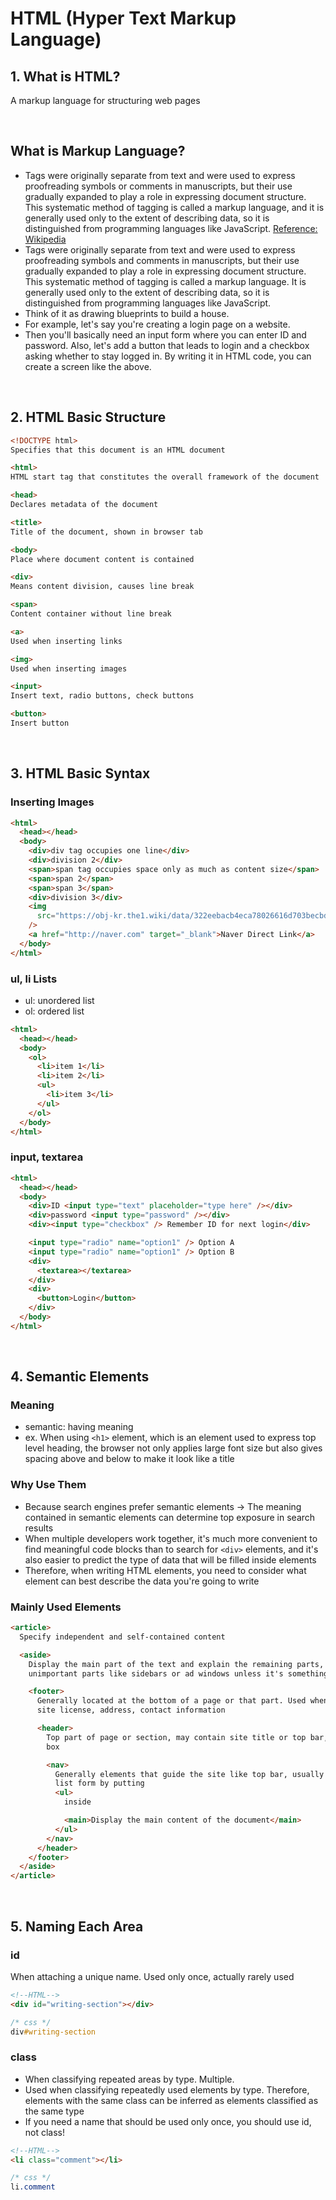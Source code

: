 # HTML (Hyper Text Markup Language)

## 1. What is HTML?

A markup language for structuring web pages

<br/>

## What is Markup Language?

- Tags were originally separate from text and were used to express proofreading symbols or comments in manuscripts, but their use gradually expanded to play a role in expressing document structure. This systematic method of tagging is called a markup language, and it is generally used only to the extent of describing data, so it is distinguished from programming languages like JavaScript. [Reference: Wikipedia](https://ko.wikipedia.org/wiki/%EB%A7%88%ED%81%AC%EC%97%85_%EC%96%B8%EC%96%B4)
- Tags were originally separate from text and were used to express proofreading symbols and comments in manuscripts, but their use gradually expanded to play a role in expressing document structure. This systematic method of tagging is called a markup language. It is generally used only to the extent of describing data, so it is distinguished from programming languages like JavaScript.
- Think of it as drawing blueprints to build a house.
- For example, let's say you're creating a login page on a website.
- Then you'll basically need an input form where you can enter ID and password. Also, let's add a button that leads to login and a checkbox asking whether to stay logged in. By writing it in HTML code, you can create a screen like the above.

<br/>

## 2. HTML Basic Structure

```html
<!DOCTYPE html>
Specifies that this document is an HTML document

<html>
HTML start tag that constitutes the overall framework of the document

<head>
Declares metadata of the document

<title>
Title of the document, shown in browser tab

<body>
Place where document content is contained

<div>
Means content division, causes line break

<span>
Content container without line break

<a>
Used when inserting links

<img>
Used when inserting images

<input>
Insert text, radio buttons, check buttons

<button>
Insert button
```

<br/>

## 3. HTML Basic Syntax

### Inserting Images

```html
<html>
  <head></head>
  <body>
    <div>div tag occupies one line</div>
    <div>division 2</div>
    <span>span tag occupies space only as much as content size</span>
    <span>span 2</span>
    <span>span 3</span>
    <div>division 3</div>
    <img
      src="https://obj-kr.the1.wiki/data/322eebacb4eca78026616d703becbd9828ecb9b4ecb9b4ec98a4ed9484eba08ceca68820eab3b5ec8b9dec82aceca784292e706e67.png"
    />
    <a href="http://naver.com" target="_blank">Naver Direct Link</a>
  </body>
</html>
```

### ul, li Lists

- ul: unordered list
- ol: ordered list

```html
<html>
  <head></head>
  <body>
    <ol>
      <li>item 1</li>
      <li>item 2</li>
      <ul>
        <li>item 3</li>
      </ul>
    </ol>
  </body>
</html>
```

### input, textarea

```html
<html>
  <head></head>
  <body>
    <div>ID <input type="text" placeholder="type here" /></div>
    <div>password <input type="password" /></div>
    <div><input type="checkbox" /> Remember ID for next login</div>

    <input type="radio" name="option1" /> Option A
    <input type="radio" name="option1" /> Option B
    <div>
      <textarea></textarea>
    </div>
    <div>
      <button>Login</button>
    </div>
  </body>
</html>
```

<br/>

## 4. Semantic Elements

### Meaning

- semantic: having meaning
- ex. When using `<h1>` element, which is an element used to express top level heading, the browser not only applies large font size but also gives spacing above and below to make it look like a title

### Why Use Them

- Because search engines prefer semantic elements → The meaning contained in semantic elements can determine top exposure in search results
- When multiple developers work together, it's much more convenient to find meaningful code blocks than to search for `<div>` elements, and it's also easier to predict the type of data that will be filled inside elements
- Therefore, when writing HTML elements, you need to consider what element can best describe the data you're going to write

### Mainly Used Elements

```html
<article>
  Specify independent and self-contained content

  <aside>
    Display the main part of the text and explain the remaining parts, used for
    unimportant parts like sidebars or ad windows unless it's something special

    <footer>
      Generally located at the bottom of a page or that part. Used when putting
      site license, address, contact information

      <header>
        Top part of page or section, may contain site title or top bar, search
        box

        <nav>
          Generally elements that guide the site like top bar, usually used in
          list form by putting
          <ul>
            inside

            <main>Display the main content of the document</main>
          </ul>
        </nav>
      </header>
    </footer>
  </aside>
</article>
```

<br/>

## 5. Naming Each Area

### id

When attaching a unique name. Used only once, actually rarely used

```html
<!--HTML-->
<div id="writing-section"></div>
```

```css
/* css */
div#writing-section
```

### class

- When classifying repeated areas by type. Multiple.
- Used when classifying repeatedly used elements by type. Therefore, elements with the same class can be inferred as elements classified as the same type
- If you need a name that should be used only once, you should use id, not class!

```html
<!--HTML-->
<li class="comment"></li>
```

```css
/* css */
li.comment
```
